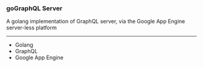 ### goGraphQL Server

A golang implementation of GraphQL server, via the Google App Engine server-less platform

***

* Golang
* GraphQL
* Google App Engine
